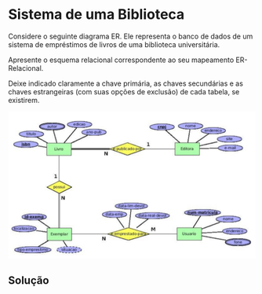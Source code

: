 # Sistema de uma Biblioteca

Considere o seguinte diagrama ER. Ele representa o banco de dados de um sistema de empréstimos de livros de uma biblioteca universitária. 

Apresente o esquema relacional correspondente ao seu mapeamento ER-Relacional. 

Deixe indicado claramente a chave primária, as chaves secundárias e as chaves estrangeiras (com suas opções de exclusão) de cada tabela, se existirem.

<p align="center">
    <img src="../readmeImg/01_enunciado.png" width="800px" height="300px">
</p>

## Solução